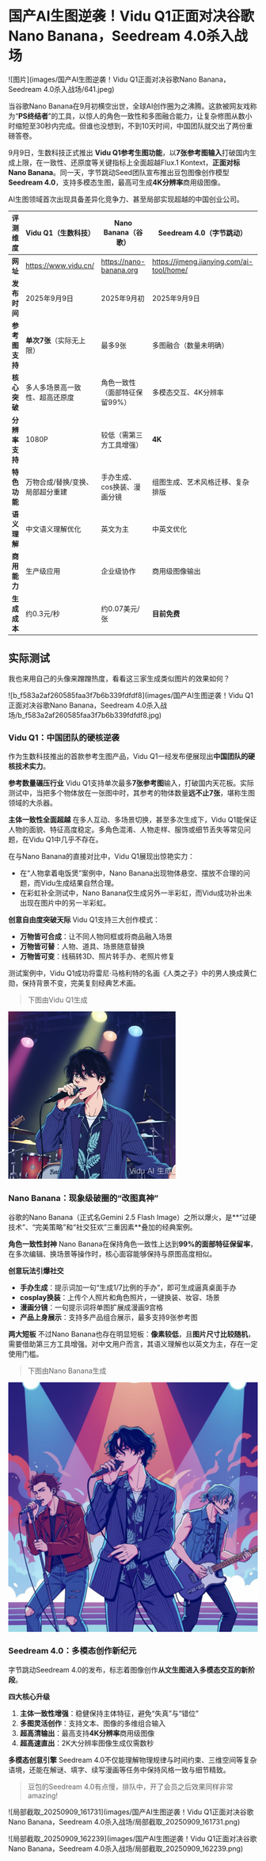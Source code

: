 # 国产AI生图逆袭！Vidu Q1正面对决谷歌Nano Banana，Seedream 4.0杀入战场

![图片](images/国产AI生图逆袭！Vidu Q1正面对决谷歌Nano Banana，Seedream 4.0杀入战场/641.jpeg)



当谷歌Nano Banana在9月初横空出世，全球AI创作圈为之沸腾。这款被网友戏称为“**PS终结者**”的工具，以惊人的角色一致性和多图融合能力，让复杂修图从数小时缩短至30秒内完成。但谁也没想到，不到10天时间，中国团队就交出了两份重磅答卷。

9月9日，生数科技正式推出 **Vidu Q1参考生图功能**，以**7张参考图输入**打破国内生成上限，在一致性、还原度等关键指标上全面超越Flux.1 Kontext，**正面对标Nano Banana**。同一天，字节跳动Seed团队宣布推出豆包图像创作模型**Seedream 4.0**，支持多模态生图，最高可生成**4K分辨率**商用级图像。

AI生图领域首次出现具备差异化竞争力、甚至局部实现超越的中国创业公司。

| **评测维度**   | **Vidu Q1（生数科技）**          | **Nano Banana（谷歌）**       | **Seedream 4.0（字节跳动）**              |      |      |
| -------------- | -------------------------------- | ----------------------------- | ----------------------------------------- | ---- | ---- |
| **网址**       | https://www.vidu.cn/             | https://nano-banana.org       | https://jimeng.jianying.com/ai-tool/home/ |      |      |
| **发布时间**   | 2025年9月9日                     | 2025年9月初                   | 2025年9月9日                              |      |      |
| **参考图支持** | **单次7张**（实际无上限）        | 最多9张                       | 多图融合（数量未明确）                    |      |      |
| **核心突破**   | 多人多场景高一致性、超高还原度   | 角色一致性（面部特征保留99%） | 多模态交互、4K分辨率                      |      |      |
| **分辨率支持** | 1080P                            | 较低（需第三方工具增强）      | **4K**                                    |      |      |
| **特色功能**   | 万物合成/替换/变换、局部超分重建 | 手办生成、cos换装、漫画分镜   | 组图生成、艺术风格迁移、复杂排版          |      |      |
| **语义理解**   | 中文语义理解优化                 | 英文为主                      | 中英文优化                                |      |      |
| **商用能力**   | 生产级应用                       | 企业级协作                    | 商用级图像输出                            |      |      |
| **生成成本**   | 约0.3元/秒                       | 约0.07美元/张                 | **目前免费**                              |      |      |


## 实际测试

我也来用自己的头像来蹭蹭热度，看看这三家生成类似图片的效果如何？

![b_f583a2af260585faa3f7b6b339fdfdf8](images/国产AI生图逆袭！Vidu Q1正面对决谷歌Nano Banana，Seedream 4.0杀入战场/b_f583a2af260585faa3f7b6b339fdfdf8.jpg)

### Vidu Q1：中国团队的硬核逆袭

作为生数科技推出的首款参考生图产品，Vidu Q1一经发布便展现出**中国团队的硬核技术实力**。

**参考数量碾压行业**
 Vidu Q1支持单次最多​**​7张参考图​**​输入，打破国内天花板。实际测试中，当把多个物体放在一张图中时，其参考的物体数量​**​远不止7张​**​，堪称生图领域的大杀器。

**主体一致性全面超越**
 在多人互动、多场景切换，甚至多次生成下，Vidu Q1能保证人物的面貌、特征高度稳定。多角色混淆、人物走样、服饰或细节丢失等常见问题，在Vidu Q1中几乎不存在。

在与Nano Banana的直接对比中，Vidu Q1展现出惊艳实力：

- 在“人物拿着电饭煲”案例中，Nano Banana出现物体悬空、摆放不合理的问题，而Vidu生成结果自然合理。
- 在彩虹补全测试中，Nano Banana仅生成另外一半彩虹，而Vidu成功补出未出现在图片中的另一半彩虹。

**创意自由度突破天际**
 Vidu Q1支持三大创作模式：

- **万物皆可合成**：让不同人物同框或将商品融入场景
- **万物皆可替**：人物、道具、场景随意替换
- **万物皆可变**：线稿转3D、照片转手办、老照片修复

测试案例中，Vidu Q1成功将雷尼·马格利特的名画《人类之子》中的男人换成黄仁勋，保持背景不变，完美复刻经典艺术画。

> 下图由Vidu Q1生成

<img src="images/国产AI生图逆袭！Vidu Q1正面对决谷歌Nano Banana，Seedream 4.0杀入战场/vidu-image-2942056243448265.png" alt="vidu-image-2942056243448265" style="zoom: 33%;" />

### Nano Banana：现象级破圈的“改图真神”

谷歌的Nano Banana（正式名Gemini 2.5 Flash Image）之所以爆火，是**“过硬技术”、“完美策略”和“社交狂欢”三重因素**叠加的经典案例。

**角色一致性封神**
 Nano Banana在保持角色一致性上达到​**​99%的面部特征保留率​**​，在多次编辑、换场景等操作时，核心面容能够保持与原图高度相似。

**创意玩法引爆社交**

- **手办生成**：提示词加一句“生成1/7比例的手办”，即可生成逼真桌面手办
- **cosplay换装**：上传个人照片和角色照片，一键换装、妆容、场景
- **漫画分镜**：一句提示词将单图扩展成漫画9宫格
- **产品上身展示**：支持多产品组合展示，最多支持9张参考图

**两大短板**
 不过Nano Banana也存在明显短板：​**​像素较低​**​，且​**​图片尺寸比较随机​**​，需要借助第三方工具增强。对中文用户而言，其语义理解也以英文为主，存在一定使用门槛。

> 下图由Nano Banana生成



<img src="images/国产AI生图逆袭！Vidu Q1正面对决谷歌Nano Banana，Seedream 4.0杀入战场/5415c338424f9c07d98011d33487919f.png" alt="5415c338424f9c07d98011d33487919f" style="zoom: 50%;" />

### Seedream 4.0：多模态创作新纪元

字节跳动Seedream 4.0的发布，标志着图像创作**从文生图进入多模态交互的新阶段**。

**四大核心升级**

1. **主体一致性增强**：稳健保持主体特征，避免“失真”与“错位”
2. **多图灵活创作**：支持文本、图像的多维组合输入
3. **超高清输出**：最高支持**4K分辨率**商用级图像
4. **超高速直出**：2K大分辨率图像生成仅需数秒

**多模态创意引擎**
 Seedream 4.0不仅能理解物理规律与时间约束、三维空间等复杂语境，还能在解谜、填字、续写漫画等任务中保持风格一致与细节精致。

> 豆包的Seedream 4.0有点慢，排队中，开了会员之后效果同样非常amazing!

![局部截取_20250909_161731](images/国产AI生图逆袭！Vidu Q1正面对决谷歌Nano Banana，Seedream 4.0杀入战场/局部截取_20250909_161731.png)



![局部截取_20250909_162239](images/国产AI生图逆袭！Vidu Q1正面对决谷歌Nano Banana，Seedream 4.0杀入战场/局部截取_20250909_162239.png)